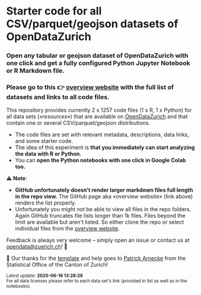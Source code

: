 # Starter code for all CSV/parquet/geojson datasets of OpenDataZurich

### Open any tabular or geojson dataset of OpenDataZurich with one click and get a fully configured Python Jupyter Notebook or R Markdown file. 

### Please go to this 👉 **[overview website](https://opendatazurich.github.io/starter-code/) with the full list of datasets and links to all code files**. 

This repository provides currently 2 x 1257 code files (1 x R, 1 x Python) for all data sets (*«resources»*) that are available on [OpenDataZurich](https://data.stadt-zuerich.ch/) and that contain one or several CSV/parquet/geojson distributions.

- The code files are set with relevant metadata, descriptions, data links, and some starter code. 
- The idea of this experiment is **that you immediately can start analyzing the data with R or Python.** 
- You can **open the Python notebooks with one click in Google Colab too.**

⚠️ **Note**: 
- **GitHub unfortunately doesn't render larger markdown files full length in the repo view.** The GitHub page aka «overview website» (link above) renders the list properly. 
- Unfortunately you might not be able to view all files in the repo folders. Again GitHub truncates file lists longer than 1k files. Files beyond the limit are available but aren't listed. So either clone the repo or select individual files from the [overview website](https://opendatazurich.github.io/starter-code/).


Feedback is always very welcome – simply open an issue or contact us at [opendata@zuerich.ch](mailto://opendata@zuerich.ch)! 🙌

🌻 Our thanks for the [template](https://github.com/rnckp/starter-code-opendataswiss-gh) and help goes to [Patrick Arnecke](https://github.com/rnckp) from the Statistical Office of the Canton of Zurich!

<sub>Latest update: **2025-06-16 13:28:29**</sub><br>
<sub>For all data licenses please refer to each data set's link (provided in list as well as in the notebooks).</sub>


